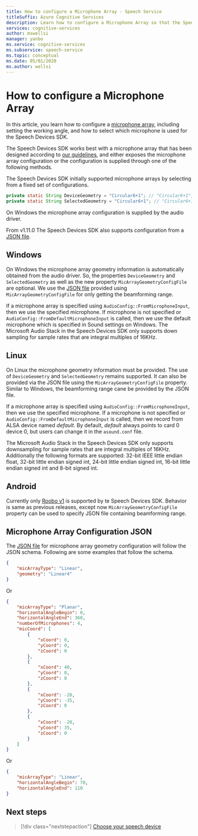 ```yaml
---
title: How to configure a Microphone Array - Speech Service
titleSuffix: Azure Cognitive Services
description: Learn how to configure a Microphone Array so that the Speech Devices SDK can utilize it.
services: cognitive-services
author: mswellsi
manager: yanbo
ms.service: cognitive-services
ms.subservice: speech-service
ms.topic: conceptual
ms.date: 05/01/2020
ms.author: wellsi
---
```


# How to configure a Microphone Array

In this article, you learn how to configure a [microphone array](https://aka.ms/sdsdk-microphone), including setting the working angle, and how to select which microphone is used for the Speech Devices SDK.

The Speech Devices SDK works best with a microphone array that has been designed according to [our guidelines](https://aka.ms/sdsdk-microphone), and either exposes the microphone array configuration or the configuration is supplied through one of the following methods.

The Speech Devices SDK initially supported microphone arrays by selecting from a fixed set of configurations.

```java
private static String DeviceGeometry = "Circular6+1"; // "Circular6+1", "Linear4",
private static String SelectedGeometry = "Circular6+1"; // "Circular6+1", "Circular3+1", "Linear4", "Linear2"
```

On Windows the microphone array configuration is supplied by the audio driver.

From v1.11.0 The Speech Devices SDK also supports configuration from a [JSON file](https://aka.ms/sdsdk-micarray-json).


## Windows
On Windows the microphone array geometry information is automatically obtained from the audio driver. So, the properties `DeviceGeometry` and `SelectedGeometry` as well as the new property `MicArrayGeometryConfigFile` are optional. We use the [JSON file](https://aka.ms/sdsdk-micarray-json) provided using `MicArrayGeometryConfigFile` for only getting the beamforming range.

If a microphone array is specified using `AudioConfig::FromMicrophoneInput`, then we use the specified microphone. If microphone is not specified or `AudioConfig::FromDefaultMicrophoneInput` is called, then we use the default microphone which is specified in Sound settings on Windows.
The Microsoft Audio Stack in the Speech Devices SDK only supports down sampling for sample rates that are integral multiples of 16KHz.

## Linux
On Linux the microphone geometry information must be provided. The use of `DeviceGeometry` and `SelectedGeometry` remains supported. It can also be provided via the JSON file using the `MicArrayGeometryConfigFile` property. Similar to Windows, the beamforming range cane be provided by the JSON file.

If a microphone array is specified using `AudioConfig::FromMicrophoneInput`, then we use the specified microphone. If a microphone is not specified or `AudioConfig::FromDefaultMicrophoneInput` is called, then we record from ALSA device named *default*. By default, *default* always points to card 0 device 0, but users can change it in the `asound.conf` file. 

The Microsoft Audio Stack in the Speech Devices SDK only supports downsampling for sample rates that are integral multiples of 16KHz. Additionally the following formats are supported: 32-bit IEEE little endian float, 32-bit little endian signed int, 24-bit little endian signed int, 16-bit little endian signed int and 8-bit signed int.

## Android
Currently only [Roobo v1](speech-devices-sdk-android-quickstart.md) is supported by te Speech Devices SDK. Behavior is same as previous releases, except now `MicArrayGeometryConfigFile` property can be used to specify JSON file containing beamforming range.

## Microphone Array Configuration JSON

The [JSON file](https://aka.ms/sdsdk-micarray-json) for microphone array geometry configuration will follow the JSON schema. Following are some examples that follow the schema.


```json
{
    "micArrayType": "Linear",
    "geometry": "Linear4"
}
```


Or


```json
{
    "micArrayType": "Planar",
    "horizontalAngleBegin": 0,
    "horizontalAngleEnd": 360,
    "numberOfMicrophones": 4,
    "micCoord": [
        {
            "xCoord": 0,
            "yCoord": 0,
            "zCoord": 0
        },
        {
            "xCoord": 40,
            "yCoord": 0,
            "zCoord": 0
        },
        {
            "xCoord": -20,
            "yCoord": -35,
            "zCoord": 0
        },
        {
            "xCoord": -20,
            "yCoord": 35,
            "zCoord": 0
        }
    ]
}
```

Or

```json
{
    "micArrayType": "Linear",
    "horizontalAngleBegin": 70,
    "horizontalAngleEnd": 110
}
```


## Next steps

> [!div class="nextstepaction"]
> [Choose your speech device](get-speech-devices-sdk.md)
